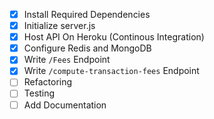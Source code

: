 - [x] Install Required Dependencies
- [x] Initialize server.js
- [x] Host API On Heroku (Continous Integration)
- [x] Configure Redis and MongoDB
- [x] Write ```/Fees``` Endpoint
- [x] Write ```/compute-transaction-fees``` Endpoint
- [ ] Refactoring
- [ ] Testing
- [ ] Add Documentation